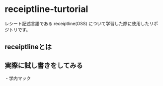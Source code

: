 # receiptline-turtorial
レシート記述言語である receiptline(OSS) について学習した際に使用したリポジトリです。
## receiptlineとは
## 実際に試し書きをしてみる
・学内マック
